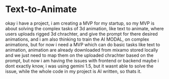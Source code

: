 # Text-to-Animate

okay i have a project, i am creating a MVP for my startup, so my MVP is about solving the complex tasks of 3d animation, like text to animate, where users uploads rigged 3d chrachter, and give the prompt for there desired animations, and i am also thinking to train the AI MODAL, on complex animations, but for now i need a MVP which can do basic tasks like text to animation, animation are already downloaded from mixamo stored locally and we just need to map them on the uploaded chrachter based on the prompt, but now i am having the issues with frontend or backend maybe i dont exactly know, i was using gemini 1.5, but it wasnt able to solve the issue, while the whole code in my project is AI written, so thats it.

